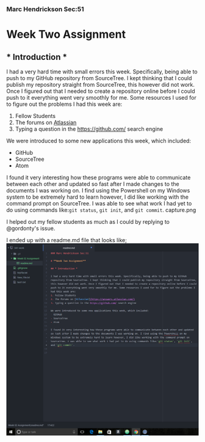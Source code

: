 ### Marc Hendrickson Sec:51

# **Week Two Assignment**

## * Introduction *

I had a very hard time with small errors this week. Specifically, being able to push to my GitHub repository from SourceTree. I kept thinking that I could publish my repository straight from SourceTree, this however did not work. Once I figured out that I needed to create a repository online before I could push to it everything went very smoothly for me. Some resources I used for to figure out the problems I had this week are:
1. Fellow Students
2. The forums on [Atlassian](https://answers.atlassian.com/)
3. Typing a question in the https://github.com/ search engine

We were introduced to some new applications this week, which included:
- GitHub
- SourceTree
- Atom

I found it very interesting how these programs were able to communicate between each other and updated so fast after I made changes to the documents I was working on. I find using the Powershell on my Windows system to be extremely hard to learn however, I did like working with the command prompt on SourceTree. I was able to see what work I had yet to do using commands like:`git status`, `git init`, and `git commit`.
capture.png

I helped out my fellow students as much as I could by replying to @gordonty's issue.

I ended up with a readme.md file that looks like; ![ my screenshot ](https://raw.githubusercontent.com/marchendrickson/341-work/master/Week%2002%20Assignment/Capture.PNG)
